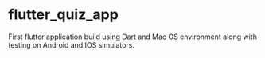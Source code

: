 # flutter_quiz_app
First flutter application build using Dart and Mac OS environment along with testing on Android and IOS simulators.
